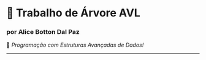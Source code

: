# 🌳 Trabalho de Árvore AVL

### por **Alice Botton Dal Paz**

🧠 _Programação com Estruturas Avançadas de Dados!_

---


